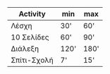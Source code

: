 |Activity|min|max|
|---|---|---|
| Λέσχη | 30'| 60'|
| 10 Σελίδες| 60'|90'|
|Διάλεξη| 120'|180'|
|Σπίτι-Σχολή|7'|15'|
